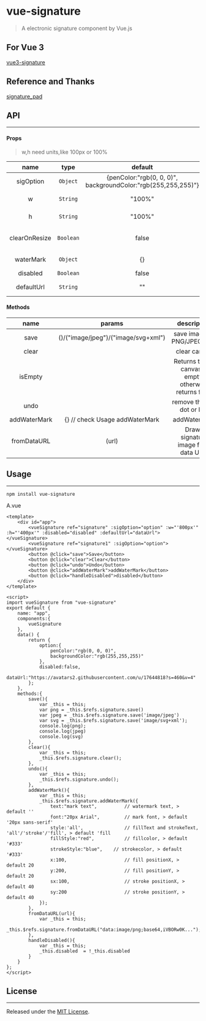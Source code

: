 # vue-signature

> A electronic signature component by Vue.js

## For Vue 3
[vue3-signature](https://github.com/WangShayne/vue3-signature)

## Reference and Thanks
[signature_pad](https://github.com/szimek/signature_pad)

## API
---
#### Props
> w,h need units,like 100px or 100%

| name          |     type      |           default         |       description             |
|:-------------:|:-------------:|:-------------------------:|   :-----------------:         |
| sigOption     | `Object`     | {penColor:"rgb(0, 0, 0)", backgroundColor:"rgb(255,255,255)"} |     penColor, backgroundColor  |
|        w      | `String`      |         "100%"            |parent container width  |
|        h      | `String`      |         "100%"            |parent container height |
|  clearOnResize  | `Boolean`     |          false          |Canvas is cleared on window resize|
|  waterMark  | `Object`     |          {}          |check Usage addWaterMark |
|  disabled  | `Boolean`     |          false          |disabled |
|  defaultUrl  | `String`     |          ""          |you want show image by default |

#### Methods
| name              |  params                                       | description  |
| :-------------:   |:-------------:                                |:-------------:|
| save              | 			()/("image/jpeg")/("image/svg+xml") | save image as PNG/JPEG/SVG |
| clear             |                                   			| clear canvas |
| isEmpty           |                                   			| Returns true if canvas is empty, otherwise returns false |
| undo             |                                   			| remove the last dot or line |
| addWaterMark      |           {} // check Usage addWaterMark    | addWaterMark
| fromDataURL      |          (url)    | Draws signature image from data URL.


## Usage
---

``` 
npm install vue-signature 
```


A.vue

```vue
<template>
	<div id="app">
		<vueSignature ref="signature" :sigOption="option" :w="'800px'" :h="'400px'" :disabled="disabled" :defaultUrl="dataUrl"></vueSignature> 
		<vueSignature ref="signature1" :sigOption="option"></vueSignature> 
		<button @click="save">Save</button>
		<button @click="clear">Clear</button>
		<button @click="undo">Undo</button>
		<button @click="addWaterMark">addWaterMark</button>
		<button @click="handleDisabled">disabled</button>
	</div>
</template>

<script>
import vueSignature from "vue-signature"
export default {
	name: "app",
	components:{
		vueSignature
	},
	data() {
		return {
			option:{
				penColor:"rgb(0, 0, 0)",
				backgroundColor:"rgb(255,255,255)"
			},
			disabled:false,
			dataUrl:"https://avatars2.githubusercontent.com/u/17644818?s=460&v=4"
		};
	},
	methods:{
		save(){
			var _this = this;
			var png = _this.$refs.signature.save()
			var jpeg = _this.$refs.signature.save('image/jpeg')
			var svg = _this.$refs.signature.save('image/svg+xml');
			console.log(png);
			console.log(jpeg)
			console.log(svg)
		},
		clear(){
			var _this = this;
			_this.$refs.signature.clear();
		},
		undo(){
			var _this = this;
			_this.$refs.signature.undo();
		},
		addWaterMark(){
			var _this = this;
			_this.$refs.signature.addWaterMark({
				text:"mark text",          // watermark text, > default ''
				font:"20px Arial",         // mark font, > default '20px sans-serif'
				style:'all',               // fillText and strokeText,  'all'/'stroke'/'fill', > default 'fill		
				fillStyle:"red",           // fillcolor, > default '#333' 
				strokeStyle:"blue",	   // strokecolor, > default '#333'	
				x:100,                     // fill positionX, > default 20
				y:200,                     // fill positionY, > default 20				
				sx:100,                    // stroke positionX, > default 40
				sy:200                     // stroke positionY, > default 40
			});
		},
		fromDataURL(url){
			var _this = this;
			_this.$refs.signature.fromDataURL("data:image/png;base64,iVBORw0K...");
		},
		handleDisabled(){
			var _this = this;
			_this.disabled  = !_this.disabled
		}
	}
};
</script>
```


## License
---
Released under the [MIT License](https://opensource.org/licenses/MIT).
